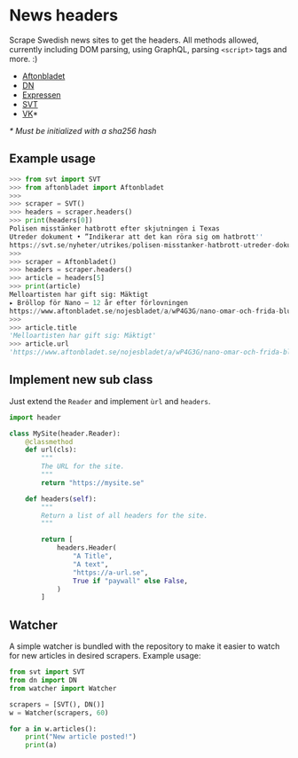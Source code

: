 # News headers

Scrape Swedish news sites to get the headers. All methods allowed, currently
including DOM parsing, using GraphQL, parsing `<script>` tags and more. :)

* [Aftonbladet](https://aftonbladet.se)
* [DN](https://dn.se)
* [Expressen](https://expressen.se)
* [SVT](https://svt.se)
* [VK](https://vk.se)*

*\* Must be initialized with a sha256 hash*

## Example usage

```python
>>> from svt import SVT
>>> from aftonbladet import Aftonbladet
>>>
>>> scraper = SVT()
>>> headers = scraper.headers()
>>> print(headers[0])
Polisen misstänker hatbrott efter skjutningen i Texas
Utreder dokument • ”Indikerar att det kan röra sig om hatbrott''
https://svt.se/nyheter/utrikes/polisen-misstanker-hatbrott-utreder-dokument
>>>
>>> scraper = Aftonbladet()
>>> headers = scraper.headers()
>>> article = headers[5]
>>> print(article)
Melloartisten har gift sig: Mäktigt
▸ Bröllop för Nano – 12 år efter förlovningen
https://www.aftonbladet.se/nojesbladet/a/wP4G3G/nano-omar-och-frida-blum-har-gift-sig
>>>
>>> article.title
'Melloartisten har gift sig: Mäktigt'
>>> article.url
'https://www.aftonbladet.se/nojesbladet/a/wP4G3G/nano-omar-och-frida-blum-har-gift-sig'
```

## Implement new sub class

Just extend the `Reader` and implement `ùrl` and `headers`.

```python
import header

class MySite(header.Reader):
    @classmethod
    def url(cls):
        """
        The URL for the site.
        """
        return "https://mysite.se"

    def headers(self):
        """
        Return a list of all headers for the site.
        """

        return [
            headers.Header(
                "A Title",
                "A text",
                "https://a-url.se",
                True if "paywall" else False,
            )
        ]
```

## Watcher

A simple watcher is bundled with the repository to make it easier to watch for
new articles in desired scrapers. Example usage:

```python
from svt import SVT
from dn import DN
from watcher import Watcher

scrapers = [SVT(), DN()]
w = Watcher(scrapers, 60)

for a in w.articles():
    print("New article posted!")
    print(a)
```